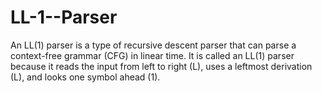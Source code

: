 # LL-1--Parser
An LL(1) parser is a type of recursive descent parser that can parse a context-free grammar (CFG) in linear time. It is called an LL(1) parser because it reads the input from left to right (L), uses a leftmost derivation (L), and looks one symbol ahead (1).

